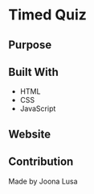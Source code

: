 # Timed Quiz

## Purpose

## Built With
* HTML
* CSS
* JavaScript

## Website

## Contribution
Made by Joona Lusa
